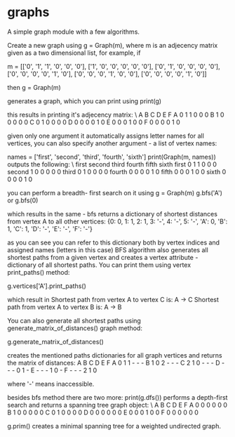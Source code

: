# graphs
A simple graph module with a few algorithms.

Create a new graph using g = Graph(m), where m is an adjecency matrix given as a two dimensional list, for example, if

m = [['0', '1', '1', '0', '0', '0'],
 ['1', '0', '0', '0', '0', '0'],
 ['0', '1', '0', '0', '0', '0'],
 ['0', '0', '0', '0', '1', '0'],
 ['0', '0', '0', '1', '0', '0'],
 ['0', '0', '0', '0', '1', '0']]

then
g = Graph(m)

generates a graph, which you can print using
print(g)

this results in printing it's adjecency matrix:
\ A B C D E F
A 0 1 1 0 0 0
B 1 0 0 0 0 0
C 0 1 0 0 0 0
D 0 0 0 0 1 0
E 0 0 0 1 0 0
F 0 0 0 0 1 0

given only one argument it automatically assigns letter names for all vertices, you can also specify another argument - a list of vertex names:

names = ['first', 'second', 'third', 'fourth', 'sixth']
print(Graph(m, names))
outputs the following:
\ first second third fourth fifth sixth
first 0 1 1 0 0 0
second 1 0 0 0 0 0
third 0 1 0 0 0 0
fourth 0 0 0 0 1 0
fifth 0 0 0 1 0 0
sixth 0 0 0 0 1 0


you can perform a breadth- first search on it using
g = Graph(m)
g.bfs('A')
or 
g.bfs(0)

which results in the same - bfs returns a dictionary of shortest distances from vertex A to all other vertices:
{0: 0, 1: 1, 2: 1, 3: '-', 4: '-', 5: '-', 'A': 0, 'B': 1, 'C': 1, 'D': '-', 'E': '-', 'F': '-'}

as you can see you can refer to this dictionary both by vertex indices and assigned names (letters in this case)
BFS algorithm also generates all shortest paths from a given vertex and creates a vertex attribute - dictionary of all shortest paths. You can print them using vertex print_paths() method:

g.vertices['A'].print_paths()

which result in 
Shortest path from vertex A to vertex C is: A -> C
Shortest path from vertex A to vertex B is: A -> B

You can also generate all shortest paths using generate_matrix_of_distances() graph method:

g.generate_matrix_of_distances()

creates the mentioned paths dictionaries for all graph vertices and returns the matrix of distances:
  A B C D E F
A 0 1 1 - - -
B 1 0 2 - - -
C 2 1 0 - - -
D - - - 0 1 -
E - - - 1 0 -
F - - - 2 1 0

where '-' means inaccessible.

besides bfs method there are two more:
print(g.dfs())
performs a depth-first search and returns a spanning tree graph object:
\ A B C D E F
A 0 0 0 0 0 0
B 1 0 0 0 0 0
C 0 1 0 0 0 0
D 0 0 0 0 0 0
E 0 0 0 1 0 0
F 0 0 0 0 0 0

g.prim() creates a minimal spanning tree for a weighted undirected graph.

